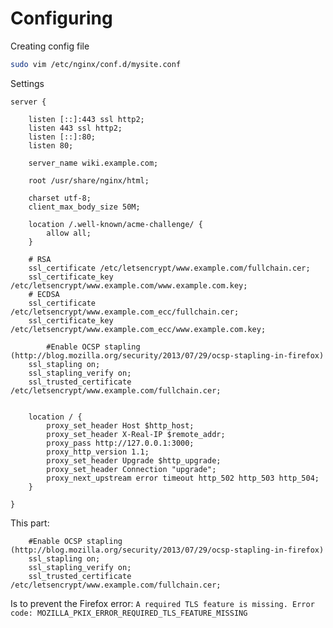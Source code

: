 <!-- TITLE: Nginx and Letsencrypt -->
<!-- SUBTITLE: Configuring Nginx with letsencrypt -->

# Configuring


Creating config file

```sh
sudo vim /etc/nginx/conf.d/mysite.conf
```

Settings

```text
server {

    listen [::]:443 ssl http2;
    listen 443 ssl http2;
    listen [::]:80;
    listen 80;

    server_name wiki.example.com;

    root /usr/share/nginx/html;

    charset utf-8;
    client_max_body_size 50M;

    location /.well-known/acme-challenge/ {
        allow all;
    }

    # RSA
    ssl_certificate /etc/letsencrypt/www.example.com/fullchain.cer;
    ssl_certificate_key /etc/letsencrypt/www.example.com/www.example.com.key;
    # ECDSA
    ssl_certificate /etc/letsencrypt/www.example.com_ecc/fullchain.cer;
    ssl_certificate_key /etc/letsencrypt/www.example.com_ecc/www.example.com.key;
		
		#Enable OCSP stapling (http://blog.mozilla.org/security/2013/07/29/ocsp-stapling-in-firefox)
    ssl_stapling on;
    ssl_stapling_verify on;
    ssl_trusted_certificate /etc/letsencrypt/www.example.com/fullchain.cer;


    location / {
        proxy_set_header Host $http_host;
        proxy_set_header X-Real-IP $remote_addr;
        proxy_pass http://127.0.0.1:3000;
        proxy_http_version 1.1;
        proxy_set_header Upgrade $http_upgrade;
        proxy_set_header Connection "upgrade";
        proxy_next_upstream error timeout http_502 http_503 http_504;
    }

}
```


This part:

```text
    #Enable OCSP stapling (http://blog.mozilla.org/security/2013/07/29/ocsp-stapling-in-firefox)
    ssl_stapling on;
    ssl_stapling_verify on;
    ssl_trusted_certificate /etc/letsencrypt/www.example.com/fullchain.cer;
```

Is to prevent the Firefox error: `A required TLS feature is missing. Error code: MOZILLA_PKIX_ERROR_REQUIRED_TLS_FEATURE_MISSING`

